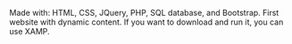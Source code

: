 Made with: HTML, CSS, JQuery, PHP, SQL database, and Bootstrap. First website with dynamic content.
If you want to download and run it, you can use XAMP.
